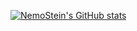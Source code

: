 [![NemoStein's GitHub stats](https://github-readme-stats.vercel.app/api?username=nemostein)](https://github.com/anuraghazra/github-readme-stats)
